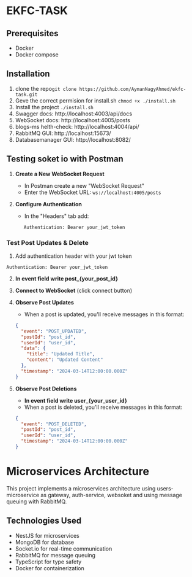 # EKFC-TASK
## Prerequisites
- Docker
- Docker compose

## Installation
1. clone the repo```git clone https://github.com/AymanNagyAhmed/ekfc-task.git```
2. Geve the correct permision for install.sh ``` chmod +x ./install.sh ```
3. Install the project ```./install.sh```
4. Swagger docs: http://localhost:4003/api/docs
5. WebSocket docs: http://localhost:4005/posts
6. blogs-ms helth-check: http://localhost:4004/api/
7. RabbitMQ GUI: http://localhost:15673/
8. Databasemanager GUI: http://localhost:8082/

## Testing soket io with Postman
1. **Create a New WebSocket Request**
   - In Postman create a new "WebSocket Request"
   - Enter the WebSocket URL: `ws://localhost:4005/posts`

2. **Configure Authentication**
   - In the "Headers" tab add:
   ```
      Authentication: Bearer your_jwt_token
   ```

### Test Post Updates & Delete
1. Add authentication header with your jwt token
```
Authentication: Bearer your_jwt_token
```
2. **In event field write post_{your_post_id}**

3. **Connect to WebSocket** (click connect button)
4. **Observe Post Updates**
   - When a post is updated, you'll receive messages in this format:
   ```json
   {
     "event": "POST_UPDATED",
     "postId": "post_id",
     "userId": "user_id",
     "data": {
       "title": "Updated Title",
       "content": "Updated Content"
     },
     "timestamp": "2024-03-14T12:00:00.000Z"
   }
   ```

5. **Observe Post Deletions**
   - **In event field write user_{your_user_id}**
   - When a post is deleted, you'll receive messages in this format:
   ```json
   {
     "event": "POST_DELETED",
     "postId": "post_id",
     "userId": "user_id",
     "timestamp": "2024-03-14T12:00:00.000Z"
   }
   ```

# Microservices Architecture

This project implements a microservices architecture using users-microservice as gateway, auth-service, websoket and using message queuing with RabbitMQ.

## Technologies Used

- NestJS for microservices
- MongoDB for database
- Socket.io for real-time communication
- RabbitMQ for message queuing
- TypeScript for type safety
- Docker for containerization
